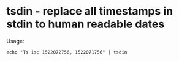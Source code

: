 # tsdin - replace all timestamps in stdin to human readable dates


Usage:

    echo "Ts is: 1522072756, 1522071756" | tsdin
